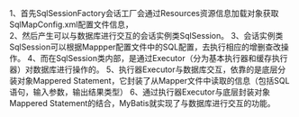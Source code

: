 1、首先SqlSessionFactory会话工厂会通过Resources资源信息加载对象获取SqlMapConfig.xml配置文件信息，  
2、然后产生可以与数据库进行交互的会话实例类SqlSession。
3、会话实例类SqlSession可以根据Mappper配置文件中的SQL配置，去执行相应的增删查改操作。
4、而在SqlSession类内部，是通过Executor（分为基本执行器和缓存执行器）对数据库进行操作的。
5、执行器Executor与数据库交互，依靠的是底层分装对象Mappered Statement，它封装了从Mapper文件中读取的信息（包括SQL语句，输入参数，输出结果类型）
6、通过执行器Executor与底层封装对象Mappered Statement的结合，MyBatis就实现了与数据库进行交互的功能。
